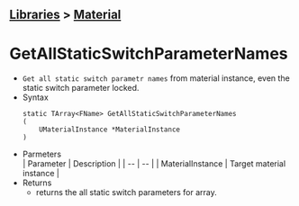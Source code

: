 ## [Libraries](../../Libraries.md) > [Material](../MaterialLibrary.md)
# **GetAllStaticSwitchParameterNames**  
* ``Get all static switch parametr names`` from material instance, even the static switch parameter locked.
* Syntax  
    ```
    static TArray<FName> GetAllStaticSwitchParameterNames
    (
        UMaterialInstance *MaterialInstance
    )
    ```  
* Parmeters  
    | Parameter | Description |
    | -- | -- |
    | MaterialInstance | Target material instance |
* Returns
    * returns the all static switch parameters for array.
